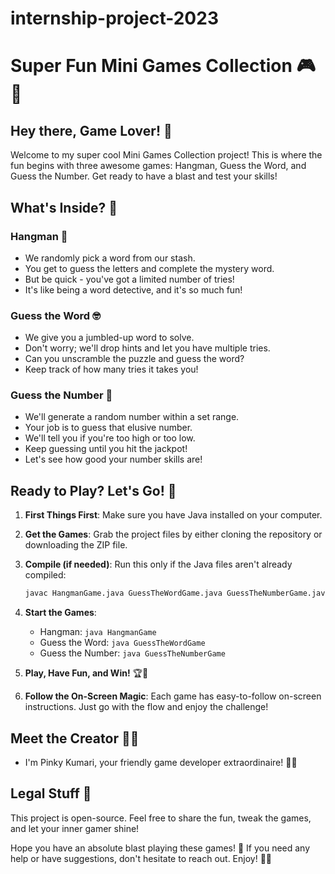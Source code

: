 # internship-project-2023

# Super Fun Mini Games Collection 🎮💖

## Hey there, Game Lover! 🌟

Welcome to my super cool Mini Games Collection project! This is where the fun begins with three awesome games: Hangman, Guess the Word, and Guess the Number. Get ready to have a blast and test your skills!

## What's Inside? 🤩

### Hangman 🧩

- We randomly pick a word from our stash.
- You get to guess the letters and complete the mystery word.
- But be quick - you've got a limited number of tries!
- It's like being a word detective, and it's so much fun!

### Guess the Word 🤓

- We give you a jumbled-up word to solve.
- Don't worry; we'll drop hints and let you have multiple tries.
- Can you unscramble the puzzle and guess the word?
- Keep track of how many tries it takes you!

### Guess the Number 🔢

- We'll generate a random number within a set range.
- Your job is to guess that elusive number.
- We'll tell you if you're too high or too low.
- Keep guessing until you hit the jackpot!
- Let's see how good your number skills are!

## Ready to Play? Let's Go! 🚀

1. **First Things First**: Make sure you have Java installed on your computer.

2. **Get the Games**: Grab the project files by either cloning the repository or downloading the ZIP file.

3. **Compile (if needed)**: Run this only if the Java files aren't already compiled:
   ```bash
   javac HangmanGame.java GuessTheWordGame.java GuessTheNumberGame.java
   ```

4. **Start the Games**:
   - Hangman: `java HangmanGame`
   - Guess the Word: `java GuessTheWordGame`
   - Guess the Number: `java GuessTheNumberGame`

5. **Play, Have Fun, and Win!** 🏆🎉

6. **Follow the On-Screen Magic**: Each game has easy-to-follow on-screen instructions. Just go with the flow and enjoy the challenge!

## Meet the Creator 🙋‍♀️

- I'm Pinky Kumari, your friendly game developer extraordinaire! 💁‍♀️

## Legal Stuff 📝

This project is open-source. Feel free to share the fun, tweak the games, and let your inner gamer shine!


Hope you have an absolute blast playing these games! 🎉 If you need any help or have suggestions, don't hesitate to reach out. Enjoy! 💖✨
